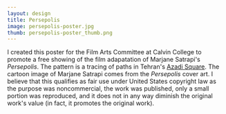 ```yaml
---
layout: design
title: Persepolis
image: persepolis-poster.jpg
thumb: persepolis-poster_thumb.png
---
```

I created this poster for the Film Arts Committee at Calvin College to promote a free showing of the film adapatation of Marjane Satrapi\'s *Persepolis*. The pattern is a tracing of paths in Tehran\'s [Azadi Square](https://www.google.com/maps/place/Tehran,+Iran/@35.699658,51.3373147,389m/data=!3m1!1e3!4m2!3m1!1s0x3f8e00491ff3dcd9:0xf0b3697c567024bc). The cartoon image of Marjane Satrapi comes from the *Persepolis* cover art. I believe that this qualifies as fair use under United States copyright law as the purpose was noncommercial, the work was published, only a small portion was reproduced, and it does not in any way diminish the original work\'s value (in fact, it promotes the original work).
